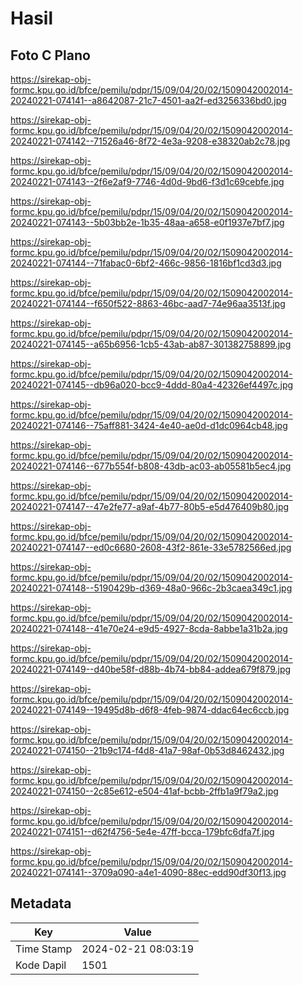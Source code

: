 # Hasil

## Foto C Plano

https://sirekap-obj-formc.kpu.go.id/bfce/pemilu/pdpr/15/09/04/20/02/1509042002014-20240221-074141--a8642087-21c7-4501-aa2f-ed3256336bd0.jpg

https://sirekap-obj-formc.kpu.go.id/bfce/pemilu/pdpr/15/09/04/20/02/1509042002014-20240221-074142--71526a46-8f72-4e3a-9208-e38320ab2c78.jpg

https://sirekap-obj-formc.kpu.go.id/bfce/pemilu/pdpr/15/09/04/20/02/1509042002014-20240221-074143--2f6e2af9-7746-4d0d-9bd6-f3d1c69cebfe.jpg

https://sirekap-obj-formc.kpu.go.id/bfce/pemilu/pdpr/15/09/04/20/02/1509042002014-20240221-074143--5b03bb2e-1b35-48aa-a658-e0f1937e7bf7.jpg

https://sirekap-obj-formc.kpu.go.id/bfce/pemilu/pdpr/15/09/04/20/02/1509042002014-20240221-074144--71fabac0-6bf2-466c-9856-1816bf1cd3d3.jpg

https://sirekap-obj-formc.kpu.go.id/bfce/pemilu/pdpr/15/09/04/20/02/1509042002014-20240221-074144--f650f522-8863-46bc-aad7-74e96aa3513f.jpg

https://sirekap-obj-formc.kpu.go.id/bfce/pemilu/pdpr/15/09/04/20/02/1509042002014-20240221-074145--a65b6956-1cb5-43ab-ab87-301382758899.jpg

https://sirekap-obj-formc.kpu.go.id/bfce/pemilu/pdpr/15/09/04/20/02/1509042002014-20240221-074145--db96a020-bcc9-4ddd-80a4-42326ef4497c.jpg

https://sirekap-obj-formc.kpu.go.id/bfce/pemilu/pdpr/15/09/04/20/02/1509042002014-20240221-074146--75aff881-3424-4e40-ae0d-d1dc0964cb48.jpg

https://sirekap-obj-formc.kpu.go.id/bfce/pemilu/pdpr/15/09/04/20/02/1509042002014-20240221-074146--677b554f-b808-43db-ac03-ab05581b5ec4.jpg

https://sirekap-obj-formc.kpu.go.id/bfce/pemilu/pdpr/15/09/04/20/02/1509042002014-20240221-074147--47e2fe77-a9af-4b77-80b5-e5d476409b80.jpg

https://sirekap-obj-formc.kpu.go.id/bfce/pemilu/pdpr/15/09/04/20/02/1509042002014-20240221-074147--ed0c6680-2608-43f2-861e-33e5782566ed.jpg

https://sirekap-obj-formc.kpu.go.id/bfce/pemilu/pdpr/15/09/04/20/02/1509042002014-20240221-074148--5190429b-d369-48a0-966c-2b3caea349c1.jpg

https://sirekap-obj-formc.kpu.go.id/bfce/pemilu/pdpr/15/09/04/20/02/1509042002014-20240221-074148--41e70e24-e9d5-4927-8cda-8abbe1a31b2a.jpg

https://sirekap-obj-formc.kpu.go.id/bfce/pemilu/pdpr/15/09/04/20/02/1509042002014-20240221-074149--d40be58f-d88b-4b74-bb84-addea679f879.jpg

https://sirekap-obj-formc.kpu.go.id/bfce/pemilu/pdpr/15/09/04/20/02/1509042002014-20240221-074149--19495d8b-d6f8-4feb-9874-ddac64ec6ccb.jpg

https://sirekap-obj-formc.kpu.go.id/bfce/pemilu/pdpr/15/09/04/20/02/1509042002014-20240221-074150--21b9c174-f4d8-41a7-98af-0b53d8462432.jpg

https://sirekap-obj-formc.kpu.go.id/bfce/pemilu/pdpr/15/09/04/20/02/1509042002014-20240221-074150--2c85e612-e504-41af-bcbb-2ffb1a9f79a2.jpg

https://sirekap-obj-formc.kpu.go.id/bfce/pemilu/pdpr/15/09/04/20/02/1509042002014-20240221-074151--d62f4756-5e4e-47ff-bcca-179bfc6dfa7f.jpg

https://sirekap-obj-formc.kpu.go.id/bfce/pemilu/pdpr/15/09/04/20/02/1509042002014-20240221-074141--3709a090-a4e1-4090-88ec-edd90df30f13.jpg


## Metadata

| Key        | Value               |
| ---------- | ------------------- |
| Time Stamp | 2024-02-21 08:03:19 |
| Kode Dapil | 1501                |



